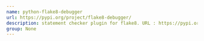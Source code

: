 ```yaml
---
name: python-flake8-debugger
url: https://pypi.org/project/flake8-debugger/
description: statement checker plugin for flake8. URL : https://pypi.org/project/flake8-debugger/ Groups : None
group: None
---
```


